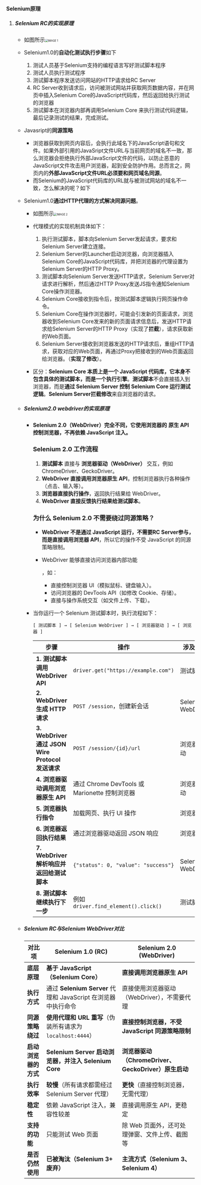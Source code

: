 #### Selenium原理

1. ##### Selenium RC的实现原理

   - 如图所示<img src="C:\Users\hp\Pictures\测试工程师\Selenium1.0原理.jpg" alt="IMAGE 1" style="zoom: 50%;" />

   - Selenium1.0的**自动化测试执行步骤**如下

     1. 测试人员基于Selenium支持的编程语言写好测试脚本程序
     2. 测试人员执行测试程序
     3. 测试脚本程序发送访问网站的HTTP请求给RC Server
     4. RC Server收到请求后，访问被测试网站并获取网页数据内容，并在网页中插入Selenium Core的JavaScript代码库，然后返回给执行测试的浏览器
     5. 测试脚本在浏览器内部再调用Selenium Core 来执行测试代码逻辑，最后记录测试的结果，完成测试。

   - Javasript的**同源策略**

     - 浏览器获取到网页内容后，会执行此域名下的JavaScript语句和文件。如果外部引用的JavaSript文件URL与当前网页的域名不一致，那么浏览器会拒绝执行外部JavaScript文件的代码，以防止恶意的JavaScript文件攻击用户浏览器，起到安全防护作用。总而言之，网页内的**外部JavaScript文件URL必须要和网页域名同源**。
     - 而Selenium的JavaScript代码库的URL就与被测试网站的域名不一致，怎么解决的呢？如下

   - Selenium1.0**通过HTTP代理的方式解决同源问题**。

     - 如图所示<img src="C:\Users\hp\Pictures\测试工程师\Selenium proxy原理.jpg" alt="IMAGE 2" style="zoom:50%;" />
     - 代理模式的实现机制具体如下：
       1. 执行测试脚本，脚本向Selenium Server发起请求，要求和Selenium Server建立连接。
       2. Selenium Server的Launcher启动浏览器，向浏览器插入Selenium Core的JavaScript代码库，并把浏览器的代理设置为Selenium Server的HTTP Proxy。
       3. 测试脚本向Selenium Server发送HTTP请求，Selenium Server对请求进行解析，然后通过HTTP Proxy发送JS指令通知Selenium Core操作浏览器。
       4. Selenium Core接收到指令后，按测试脚本逻辑执行网页操作命令。
       5. Selenium Core在操作浏览器时，可能会引发新的页面请求，浏览器收到Selenium Core发来的新的页面请求信息后，发送HTTP请求给Selenium Server的HTTP Proxy（实现了**拦截**），请求获取新的Web页面。
       6. Selenium Server接收到浏览器发送的HTTP请求后，重组HTTP请求，获取对应的Web页面，再通过Proxy把接收到的Web页面返回给浏览器。（**实现了修改**）。

     - 区分：**Selenium Core 本质上是一个 JavaScript 代码库，它本身不包含具体的测试脚本，而是一个执行引擎**。**测试脚本**不会直接插入到浏览器，而是**通过 Selenium Server 控制 Selenium Core 运行测试逻辑**。**Selenium Server拦截修改**来自浏览器的请求。

   - ##### Selenium2.0 webdriver的实现原理

     - **Selenium 2.0（WebDriver）完全不同，它使用浏览器的** **原生 API** **控制浏览器，不再依赖 JavaScript 注入。**

       ### **Selenium 2.0 工作流程**

       1. **测试脚本** 直接与 **浏览器驱动（WebDriver）** 交互，例如 ChromeDriver、GeckoDriver。
       2. **WebDriver 直接调用浏览器原生 API**，控制浏览器执行各种操作（点击、输入等）。
       3. **浏览器直接执行操作**，返回执行结果给 WebDriver。
       4. **WebDriver 直接反馈执行结果给测试脚本**。

       ### **为什么 Selenium 2.0 不需要绕过同源策略？**

       - **WebDriver 不是通过 JavaScript 运行，不需要RC Server参与，而是直接调用浏览器 API**，所以它的操作不受 JavaScript 的同源策略限制。

       - WebDriver 能够直接访问浏览器内部功能

         ，如：

         - 直接控制浏览器 UI（模拟鼠标、键盘输入）。
         - 访问浏览器的 DevTools API（如修改 Cookie、存储）。
         - 直接与操作系统交互（如文件上传、下载）。

     - 当你运行一个 Selenium 测试脚本时，执行流程如下：

       ```
       [ 测试脚本 ] → [ Selenium WebDriver ] → [ 浏览器驱动 ] → [ 浏览器 ]
       ```

       | **步骤**                                          | **操作**                                      | **涉及组件**       |
       | ------------------------------------------------- | --------------------------------------------- | ------------------ |
       | **1. 测试脚本调用 WebDriver API**                 | `driver.get("https://example.com")`           | 测试脚本           |
       | **2. WebDriver 生成 HTTP 请求**                   | `POST /session`，创建新会话                   | Selenium WebDriver |
       | **3. WebDriver 通过 JSON Wire Protocol 发送请求** | `POST /session/{id}/url`                      | 浏览器驱动         |
       | **4. 浏览器驱动调用浏览器原生 API**               | 通过 Chrome DevTools 或 Marionette 控制浏览器 | 浏览器驱动         |
       | **5. 浏览器执行指令**                             | 加载网页、执行 UI 操作                        | 浏览器             |
       | **6. 浏览器返回执行结果**                         | 通过浏览器驱动返回 JSON 响应                  | 浏览器             |
       | **7. WebDriver 解析响应并返回给测试脚本**         | `{"status": 0, "value": "success"}`           | Selenium WebDriver |
       | **8. 测试脚本继续执行下一步**                     | 例如 `driver.find_element().click()`          | 测试脚本           |

   - ##### Selenium RC与Selenium WebDriver对比

     | **对比项**           | **Selenium 1.0 (RC)**                                        | **Selenium 2.0 (WebDriver)**                        |
     | -------------------- | ------------------------------------------------------------ | --------------------------------------------------- |
     | **底层原理**         | **基于 JavaScript（Selenium Core）**                         | **直接调用浏览器原生 API**                          |
     | **执行方式**         | 通过 **Selenium Server** 代理和 JavaScript 在浏览器中执行命令 | 直接使用浏览器驱动（WebDriver），不需要代理         |
     | **同源策略绕过**     | **使用代理和 URL 重写**（伪装所有请求为 `localhost:4444`）   | **直接控制浏览器，不受 JavaScript 同源策略限制**    |
     | **启动浏览器的方式** | **Selenium Server 启动浏览器，并注入 Selenium Core**         | **浏览器驱动（ChromeDriver、GeckoDriver）原生启动** |
     | **执行效率**         | **较慢**（所有请求都需经过 Selenium Server 代理）            | **更快**（直接控制浏览器，无需代理）                |
     | **稳定性**           | 依赖 JavaScript 注入，兼容性较差                             | 直接调用原生 API，更稳定                            |
     | **支持的功能**       | 只能测试 Web 页面                                            | 除 Web 页面外，还可处理弹窗、文件上传、截图等       |
     | **是否仍然使用**     | **已被淘汰（Selenium 3+ 废弃）**                             | **主流方式（Selenium 3、Selenium 4）**              |

   
